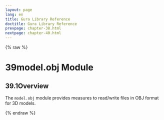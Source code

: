 ```yaml
---
layout: page
lang: en
title: Gura Library Reference
doctitle: Gura Library Reference
prevpage: chapter-38.html
nextpage: chapter-40.html
---
```

{% raw %}
<h1><span class="caption-index-1">39</span><a name="anchor-39"></a>model.obj Module</h1>
<h2><span class="caption-index-2">39.1</span><a name="anchor-39-1"></a>Overview</h2>
<p>
The <code class="highlighter-rouge">model.obj</code> module provides measures to read/write files in OBJ format for 3D models.
</p>
<p />

{% endraw %}
